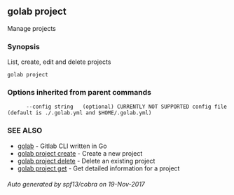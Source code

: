 ## golab project

Manage projects

### Synopsis


List, create, edit and delete projects

```
golab project
```

### Options inherited from parent commands

```
      --config string   (optional) CURRENTLY NOT SUPPORTED config file (default is ./.golab.yml and $HOME/.golab.yml)
```

### SEE ALSO
* [golab](golab.md)	 - Gitlab CLI written in Go
* [golab project create](golab_project_create.md)	 - Create a new project
* [golab project delete](golab_project_delete.md)	 - Delete an existing project
* [golab project get](golab_project_get.md)	 - Get detailed information for a project

###### Auto generated by spf13/cobra on 19-Nov-2017
